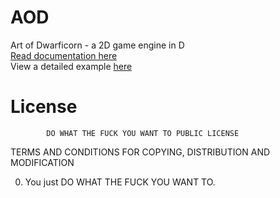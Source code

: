# AOD
Art of Dwarficorn - a 2D game engine in D<br>
<a href="https://aodq.github.io/pages/documents/AOD/AOD.html">Read documentation here</a><br>
View a detailed example <a href="https://github.com/aodq/example-aod-pong">here</a><br>



# License
            DO WHAT THE FUCK YOU WANT TO PUBLIC LICENSE 
   TERMS AND CONDITIONS FOR COPYING, DISTRIBUTION AND MODIFICATION 

  0. You just DO WHAT THE FUCK YOU WANT TO.
